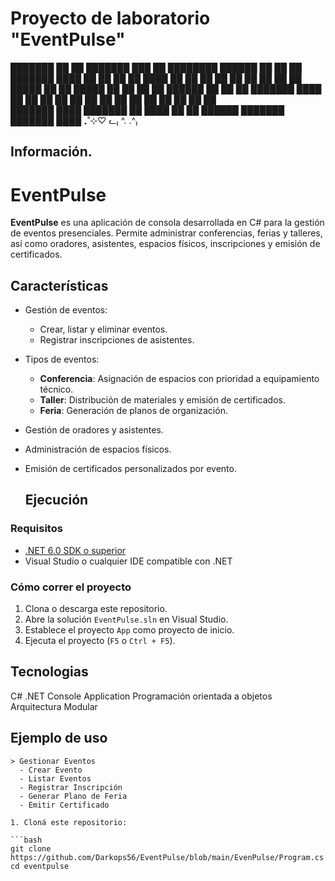
# Proyecto de laboratorio "EventPulse" 


███████ ██    ██ ███████ ███    ██ ████████ ██████  ██    ██ ██      ███████ ████
██      ██    ██ ██      ████   ██    ██    ██   ██ ██    ██ ██      ██      ██      
█████   ██    ██ █████   ██ ██  ██    ██    ██████  ██    ██ ██      ███████ ████ 
██       ██  ██  ██      ██  ██ ██    ██    ██      ██    ██ ██           ██ ██                                                  
███████   ████   ███████ ██   ████    ██    ██       ██████  ███████ ███████ ████
                     ₊˚⊹♡ ᓚ₍ ^. .^₎
                                                                                     
                            
## Información.

# EventPulse

**EventPulse** es una aplicación de consola desarrollada en C# para la gestión de eventos presenciales. Permite administrar conferencias, ferias y talleres, así como oradores, asistentes, espacios físicos, inscripciones y emisión de certificados.

## Características

- Gestión de eventos:
  - Crear, listar y eliminar eventos.
  - Registrar inscripciones de asistentes.
- Tipos de eventos:
  - **Conferencia**: Asignación de espacios con prioridad a equipamiento técnico.
  - **Taller**: Distribución de materiales y emisión de certificados.
  - **Feria**: Generación de planos de organización.
- Gestión de oradores y asistentes.
- Administración de espacios físicos.
- Emisión de certificados personalizados por evento.

  ## Ejecución

### Requisitos

- [.NET 6.0 SDK o superior](https://dotnet.microsoft.com/download)
- Visual Studio o cualquier IDE compatible con .NET

### Cómo correr el proyecto

1. Clona o descarga este repositorio.
2. Abre la solución `EventPulse.sln` en Visual Studio.
3. Establece el proyecto `App` como proyecto de inicio.
4. Ejecuta el proyecto (`F5` o `Ctrl + F5`).
## Tecnologias
  C#
  .NET Console Application
  Programación orientada a objetos
  Arquitectura Modular
  
## Ejemplo de uso

```plaintext
> Gestionar Eventos
  - Crear Evento
  - Listar Eventos
  - Registrar Inscripción
  - Generar Plano de Feria
  - Emitir Certificado

1. Cloná este repositorio:

```bash
git clone https://github.com/Darkops56/EventPulse/blob/main/EvenPulse/Program.cs
cd eventpulse
